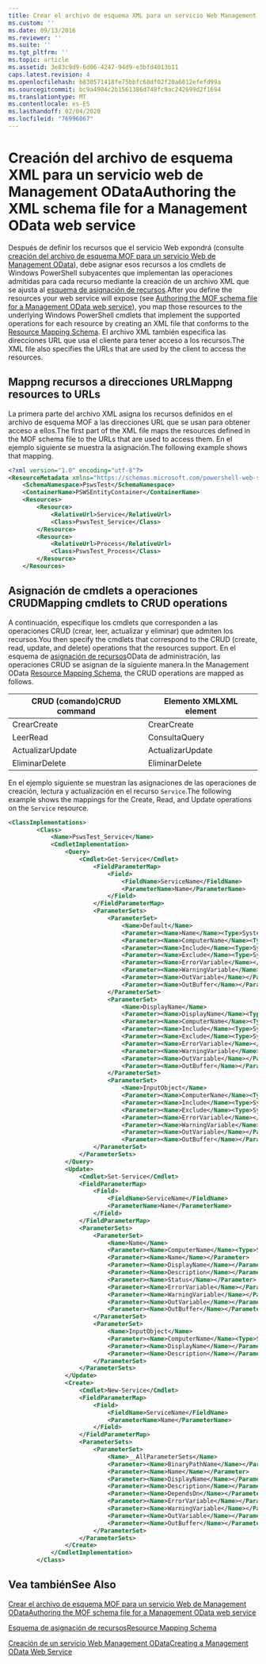 ```yaml
---
title: Crear el archivo de esquema XML para un servicio Web Management OData | Microsoft Docs
ms.custom: ''
ms.date: 09/13/2016
ms.reviewer: ''
ms.suite: ''
ms.tgt_pltfrm: ''
ms.topic: article
ms.assetid: 3e83c9d9-6d06-4247-94d9-e3bfd4013b11
caps.latest.revision: 4
ms.openlocfilehash: b830571418fe75bbfc68df02f20a6012efefd99a
ms.sourcegitcommit: bc9a4904c2b1561386d748fc9ac242699d2f1694
ms.translationtype: MT
ms.contentlocale: es-ES
ms.lasthandoff: 02/04/2020
ms.locfileid: "76996067"
---
```

# <a name="authoring-the-xml-schema-file-for-a-management-odata-web-service"></a><span data-ttu-id="70e97-102">Creación del archivo de esquema XML para un servicio web de Management OData</span><span class="sxs-lookup"><span data-stu-id="70e97-102">Authoring the XML schema file for a Management OData web service</span></span>

<span data-ttu-id="70e97-103">Después de definir los recursos que el servicio Web expondrá (consulte [creación del archivo de esquema MOF para un servicio Web de Management OData](./authoring-the-mof-schema-file-for-a-management-odata-web-service.md)), debe asignar esos recursos a los cmdlets de Windows PowerShell subyacentes que implementan las operaciones admitidas para cada recurso mediante la creación de un archivo XML que se ajusta al [esquema de asignación de recursos](./resource-mapping-schema.md).</span><span class="sxs-lookup"><span data-stu-id="70e97-103">After you define the resources your web service will expose (see [Authoring the MOF schema file for a Management OData web service](./authoring-the-mof-schema-file-for-a-management-odata-web-service.md)), you map those resources to the underlying Windows PowerShell cmdlets that implement the supported operations for each resource by creating an XML file that conforms to the [Resource Mapping Schema](./resource-mapping-schema.md).</span></span> <span data-ttu-id="70e97-104">El archivo XML también especifica las direcciones URL que usa el cliente para tener acceso a los recursos.</span><span class="sxs-lookup"><span data-stu-id="70e97-104">The XML file also specifies the URLs that are used by the client to access the resources.</span></span>

## <a name="mappng-resources-to-urls"></a><span data-ttu-id="70e97-105">Mappng recursos a direcciones URL</span><span class="sxs-lookup"><span data-stu-id="70e97-105">Mappng resources to URLs</span></span>

<span data-ttu-id="70e97-106">La primera parte del archivo XML asigna los recursos definidos en el archivo de esquema MOF a las direcciones URL que se usan para obtener acceso a ellos.</span><span class="sxs-lookup"><span data-stu-id="70e97-106">The first part of the XML file maps the resources defined in the MOF schema file to the URLs that are used to access them.</span></span> <span data-ttu-id="70e97-107">En el ejemplo siguiente se muestra la asignación.</span><span class="sxs-lookup"><span data-stu-id="70e97-107">The following example shows that mapping.</span></span>

```xml
<?xml version="1.0" encoding="utf-8"?>
<ResourceMetadata xmlns="https://schemas.microsoft.com/powershell-web-services/2010/09">
    <SchemaNamespace>PswsTest</SchemaNamespace>
    <ContainerName>PSWSEntityContainer</ContainerName>
    <Resources>
        <Resource>
            <RelativeUrl>Service</RelativeUrl>
            <Class>PswsTest_Service</Class>
        </Resource>
        <Resource>
            <RelativeUrl>Process</RelativeUrl>
            <Class>PswsTest_Process</Class>
        </Resource>
    </Resources>
```

## <a name="mapping-cmdlets-to-crud-operations"></a><span data-ttu-id="70e97-108">Asignación de cmdlets a operaciones CRUD</span><span class="sxs-lookup"><span data-stu-id="70e97-108">Mapping cmdlets to CRUD operations</span></span>

<span data-ttu-id="70e97-109">A continuación, especifique los cmdlets que corresponden a las operaciones CRUD (crear, leer, actualizar y eliminar) que admiten los recursos.</span><span class="sxs-lookup"><span data-stu-id="70e97-109">You then specify the cmdlets that correspond to the CRUD (create, read, update, and delete) operations that the resources support.</span></span> <span data-ttu-id="70e97-110">En el esquema de [asignación de recursos](./resource-mapping-schema.md)OData de administración, las operaciones CRUD se asignan de la siguiente manera.</span><span class="sxs-lookup"><span data-stu-id="70e97-110">In the Management OData [Resource Mapping Schema](./resource-mapping-schema.md), the CRUD operations are mapped as follows.</span></span>

|<span data-ttu-id="70e97-111">CRUD (comando)</span><span class="sxs-lookup"><span data-stu-id="70e97-111">CRUD command</span></span>|<span data-ttu-id="70e97-112">Elemento XML</span><span class="sxs-lookup"><span data-stu-id="70e97-112">XML element</span></span>|
|------------------|-----------------|
|<span data-ttu-id="70e97-113">Crear</span><span class="sxs-lookup"><span data-stu-id="70e97-113">Create</span></span>|<span data-ttu-id="70e97-114">Crear</span><span class="sxs-lookup"><span data-stu-id="70e97-114">Create</span></span>|
|<span data-ttu-id="70e97-115">Leer</span><span class="sxs-lookup"><span data-stu-id="70e97-115">Read</span></span>|<span data-ttu-id="70e97-116">Consulta</span><span class="sxs-lookup"><span data-stu-id="70e97-116">Query</span></span>|
|<span data-ttu-id="70e97-117">Actualizar</span><span class="sxs-lookup"><span data-stu-id="70e97-117">Update</span></span>|<span data-ttu-id="70e97-118">Actualizar</span><span class="sxs-lookup"><span data-stu-id="70e97-118">Update</span></span>|
|<span data-ttu-id="70e97-119">Eliminar</span><span class="sxs-lookup"><span data-stu-id="70e97-119">Delete</span></span>|<span data-ttu-id="70e97-120">Eliminar</span><span class="sxs-lookup"><span data-stu-id="70e97-120">Delete</span></span>|

<span data-ttu-id="70e97-121">En el ejemplo siguiente se muestran las asignaciones de las operaciones de creación, lectura y actualización en el recurso `Service`.</span><span class="sxs-lookup"><span data-stu-id="70e97-121">The following example shows the mappings for the Create, Read, and Update operations on the `Service` resource.</span></span>

```xml
<ClassImplementations>
        <Class>
            <Name>PswsTest_Service</Name>
            <CmdletImplementation>
                <Query>
                    <Cmdlet>Get-Service</Cmdlet>
                        <FieldParameterMap>
                            <Field>
                                <FieldName>ServiceName</FieldName>
                                <ParameterName>Name</ParameterName>
                            </Field>
                        </FieldParameterMap>
                        <ParameterSets>
                            <ParameterSet>
                                <Name>Default</Name>
                                <Parameter><Name>Name</Name><Type>System.String[]</Type></Parameter>
                                <Parameter><Name>ComputerName</Name><Type>System.String[]</Type></Parameter>
                                <Parameter><Name>Include</Name><Type>System.String[]</Type></Parameter>
                                <Parameter><Name>Exclude</Name><Type>System.String[]</Type></Parameter>
                                <Parameter><Name>ErrorVariable</Name></Parameter>
                                <Parameter><Name>WarningVariable</Name></Parameter>
                                <Parameter><Name>OutVariable</Name></Parameter>
                                <Parameter><Name>OutBuffer</Name></Parameter>
                            </ParameterSet>
                            <ParameterSet>
                                <Name>DisplayName</Name>
                                <Parameter><Name>DisplayName</Name><Type>System.String[]</Type></Parameter>
                                <Parameter><Name>ComputerName</Name><Type>System.String[]</Type></Parameter>
                                <Parameter><Name>Include</Name><Type>System.String[]</Type></Parameter>
                                <Parameter><Name>Exclude</Name><Type>System.String[]</Type></Parameter>
                                <Parameter><Name>ErrorVariable</Name></Parameter>
                                <Parameter><Name>WarningVariable</Name></Parameter>
                                <Parameter><Name>OutVariable</Name></Parameter>
                                <Parameter><Name>OutBuffer</Name></Parameter>
                            </ParameterSet>
                            <ParameterSet>
                                <Name>InputObject</Name>
                                <Parameter><Name>ComputerName</Name><Type>System.String[]</Type></Parameter>
                                <Parameter><Name>Include</Name><Type>System.String[]</Type></Parameter>
                                <Parameter><Name>Exclude</Name><Type>System.String[]</Type></Parameter>
                                <Parameter><Name>ErrorVariable</Name></Parameter>
                                <Parameter><Name>WarningVariable</Name></Parameter>
                                <Parameter><Name>OutVariable</Name></Parameter>
                                <Parameter><Name>OutBuffer</Name></Parameter>
                        </ParameterSet>
                    </ParameterSets>
                </Query>
                <Update>
                    <Cmdlet>Set-Service</Cmdlet>
                    <FieldParameterMap>
                        <Field>
                            <FieldName>ServiceName</FieldName>
                            <ParameterName>Name</ParameterName>
                        </Field>
                    </FieldParameterMap>
                    <ParameterSets>
                        <ParameterSet>
                            <Name>Name</Name>
                            <Parameter><Name>ComputerName</Name><Type>System.String[]</Type></Parameter>
                            <Parameter><Name>Name</Name></Parameter>
                            <Parameter><Name>DisplayName</Name></Parameter>
                            <Parameter><Name>Description</Name></Parameter>
                            <Parameter><Name>Status</Name></Parameter>
                            <Parameter><Name>ErrorVariable</Name></Parameter>
                            <Parameter><Name>WarningVariable</Name></Parameter>
                            <Parameter><Name>OutVariable</Name></Parameter>
                            <Parameter><Name>OutBuffer</Name></Parameter>
                        </ParameterSet>
                        <ParameterSet>
                            <Name>InputObject</Name>
                            <Parameter><Name>ComputerName</Name><Type>System.String[]</Type></Parameter>
                            <Parameter><Name>DisplayName</Name></Parameter>
                            <Parameter><Name>Description</Name></Parameter>
                        </ParameterSet>
                    </ParameterSets>
                </Update>
                <Create>
                    <Cmdlet>New-Service</Cmdlet>
                    <FieldParameterMap>
                        <Field>
                            <FieldName>ServiceName</FieldName>
                            <ParameterName>Name</ParameterName>
                        </Field>
                    </FieldParameterMap>
                    <ParameterSets>
                        <ParameterSet>
                            <Name>__AllParameterSets</Name>
                            <Parameter><Name>BinaryPathName</Name></Parameter>
                            <Parameter><Name>Name</Name></Parameter>
                            <Parameter><Name>DisplayName</Name></Parameter>
                            <Parameter><Name>Description</Name></Parameter>
                            <Parameter><Name>DependsOn</Name></Parameter>
                            <Parameter><Name>ErrorVariable</Name></Parameter>
                            <Parameter><Name>WarningVariable</Name></Parameter>
                            <Parameter><Name>OutVariable</Name></Parameter>
                            <Parameter><Name>OutBuffer</Name></Parameter>
                        </ParameterSet>
                    </ParameterSets>
                </Create>
            </CmdletImplementation>
        </Class>
```

## <a name="see-also"></a><span data-ttu-id="70e97-122">Vea también</span><span class="sxs-lookup"><span data-stu-id="70e97-122">See Also</span></span>

[<span data-ttu-id="70e97-123">Crear el archivo de esquema MOF para un servicio Web de Management OData</span><span class="sxs-lookup"><span data-stu-id="70e97-123">Authoring the MOF schema file for a Management OData web service</span></span>](./authoring-the-mof-schema-file-for-a-management-odata-web-service.md)

[<span data-ttu-id="70e97-124">Esquema de asignación de recursos</span><span class="sxs-lookup"><span data-stu-id="70e97-124">Resource Mapping Schema</span></span>](./resource-mapping-schema.md)

[<span data-ttu-id="70e97-125">Creación de un servicio Web Management OData</span><span class="sxs-lookup"><span data-stu-id="70e97-125">Creating a Management OData Web Service</span></span>](./creating-a-management-odata-web-service.md)